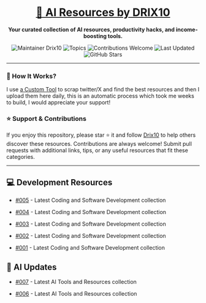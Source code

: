 <div align="center">
  <h1><a href="https://x.com/DRIX_10_" target="_blank">🚀 AI Resources by DRIX10</a></h1>
  <p><strong>Your curated collection of AI resources, productivity hacks, and income-boosting tools.</strong></p>
</div>

<div align="center">
  <img src="https://img.shields.io/badge/Maintainer-Drix10-blue" alt="Maintainer Drix10" />
  <img src="https://img.shields.io/badge/Topics-Productivity%2C%20AI%2C%20Tips%20and%20Tricks-red" alt="Topics" />
  <img src="https://img.shields.io/badge/Contributions-Welcome-brightgreen" alt="Contributions Welcome" />
  <img src="https://img.shields.io/github/last-commit/Drix10/ai-resources?style=flat-square&color=5D6D7E" alt="Last Updated" />
  <img src="https://img.shields.io/github/stars/Drix10/ai-resources?style=social" alt="GitHub Stars" />
</div>

---

### 🧵 How It Works?

I use [a Custom Tool](https://github.com/Drix10/Twitter-Gemini-GitHub-MVP) to scrap twitter/X and find the best resources and then I upload them here daily, this is an automatic process which took me weeks to build, I would appreciate your support!

### ⭐️ Support & Contributions

If you enjoy this repository, please star ⭐️ it and follow [Drix10](https://github.com/Drix10) to help others discover these resources. Contributions are always welcome! Submit pull requests with additional links, tips, or any useful resources that fit these categories.

---


## 💻 Development Resources
- [#005](https://github.com/Drix10/ai-resources/blob/main/Coding%20and%20Software%20Development/resources-005.md) - Latest Coding and Software Development collection

- [#004](https://github.com/Drix10/ai-resources/blob/main/Coding%20and%20Software%20Development/resources-004.md) - Latest Coding and Software Development collection

- [#003](https://github.com/Drix10/ai-resources/blob/main/Coding%20and%20Software%20Development/resources-003.md) - Latest Coding and Software Development collection

- [#002](https://github.com/Drix10/ai-resources/blob/main/Coding%20and%20Software%20Development/resources-002.md) - Latest Coding and Software Development collection

- [#001](https://github.com/Drix10/ai-resources/blob/main/Coding%20and%20Software%20Development/resources-001.md) - Latest Coding and Software Development collection

## 🤖 AI Updates
- [#007](https://github.com/Drix10/ai-resources/blob/main/AI%20Tools%20and%20Resources/resources-007.md) - Latest AI Tools and Resources collection

- [#006](https://github.com/Drix10/ai-resources/blob/main/AI%20Tools%20and%20Resources/resources-006.md) - Latest AI Tools and Resources collection
